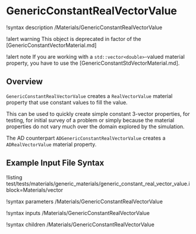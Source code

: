 # GenericConstantRealVectorValue

!syntax description /Materials/GenericConstantRealVectorValue

!alert warning
This object is deprecated in factor of the [GenericConstantVectorMaterial.md]

!alert note
If you are working with a `std::vector<double>`-valued material property, you have to use the
[GenericConstantStdVectorMaterial.md].

## Overview

`GenericConstantRealVectorValue` creates a `RealVectorValue` material property that use
constant values to fill the value.

This can be used to quickly create simple constant 3-vector properties, for testing,
for initial survey of a problem or simply because the material properties do not vary much over the
domain explored by the simulation.

The AD counterpart `ADGenericConstantRealVectorValue` creates a `ADRealVectorValue` material property.

## Example Input File Syntax

!listing test/tests/materials/generic_materials/generic_constant_real_vector_value.i block=Materials/vector

!syntax parameters /Materials/GenericConstantRealVectorValue

!syntax inputs /Materials/GenericConstantRealVectorValue

!syntax children /Materials/GenericConstantRealVectorValue
